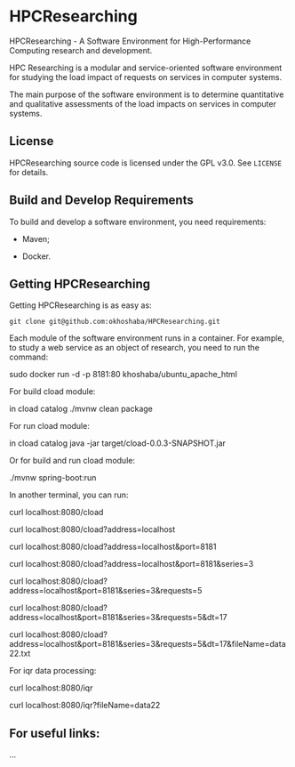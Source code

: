 # HPCResearching

HPCResearching - A Software Environment for High-Performance Computing research and development.

HPC Researching is a modular and service-oriented software environment for studying the load impact of requests on services in computer systems.

The main purpose of the software environment is to determine quantitative and qualitative assessments of the load impacts on services in computer systems.

License
-------

HPCResearching source code is licensed under the GPL v3.0. See `LICENSE` for details. 

Build and Develop Requirements    
------------------    
To build and develop a software environment, you need requirements:

- Maven;

- Docker.

 
Getting HPCResearching
--------------    
 
Getting HPCResearching is as easy as:
 
    git clone git@github.com:okhoshaba/HPCResearching.git

Each module of the software environment runs in a container. For example, to study a web service as an object of research, you need to run the command:

sudo docker run -d -p 8181:80 khoshaba/ubuntu_apache_html

For build cload module:

in cload catalog ./mvnw clean package 

For run cload module:

in cload catalog java -jar target/cload-0.0.3-SNAPSHOT.jar

Or for build and run cload module:

./mvnw spring-boot:run

In another terminal, you can run:

curl localhost:8080/cload

curl localhost:8080/cload?address=localhost

curl localhost:8080/cload?address=localhost\&port=8181

curl localhost:8080/cload?address=localhost\&port=8181\&series=3

curl localhost:8080/cload?address=localhost\&port=8181\&series=3\&requests=5

curl localhost:8080/cload?address=localhost\&port=8181\&series=3\&requests=5\&dt=17

curl localhost:8080/cload?address=localhost\&port=8181\&series=3\&requests=5\&dt=17\&fileName=data22.txt

For iqr data processing:

curl localhost:8080/iqr

curl localhost:8080/iqr?fileName=data22

For useful links:
-----------------------------------
...



